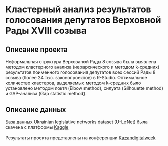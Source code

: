 
# Кластерный анализ результатов голосования депутатов Верховной Рады XVIII созыва
## Описание проекта
Неформальная структура Верхованой Рады 8 созыва была выявлена методом кластерного анализа (иерархического и методом k-средних) результатов поименного голосования депутатов всех сессий Рады 8 созыва (более 24 тыс. законопроектов) в R-Studio. Оптимальное количество кластеров, выделяемых методом k-средних было установлено методом локтя (Elbow method), силуэта (Silhouette method) и GAP-анализа (Gap statistic method).

## Описание данных
База данных Ukrainian legislative networks dataset (U-LeNet) была скачена с платформы [Kaggle](https://www.kaggle.com/datasets/oleksastepaniuk/ukrainian-parliament-voting)
<br><br>
Результаты проекта представлены на конференции [Kazandigitalweek](https://kazandigitalweek.com/ru/site) 
